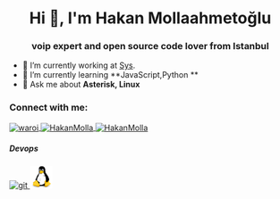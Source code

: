 <h1 align="center">Hi 👋, I'm Hakan Mollaahmetoğlu</h1>
<h3 align="center">voip expert and open source code lover from Istanbul</h3>

- 🔭 I’m currently working at [Sys](https://www.sys.com.tr/).
- 🌱 I’m currently learning **JavaScript,Python ** 
- 💬 Ask me about **Asterisk, Linux**

<h3 align="left">Connect with me:</h3>
<p align="left">
  <a href="https://twitter.com/_hakan_molla" target="blank">
    <img
      align="center"
      src="https://cdns.iconmonstr.com/wp-content/assets/preview/2012/240/iconmonstr-twitter-2.png"
      alt="waroi"
      height="40"
      width="40"
    />
  </a>
  <a href="https://www.linkedin.com/in/hakan-mollaahmeto%C4%9Flu-09473948/" target="blank">
    <img
      align="center"
      src="https://cdns.iconmonstr.com/wp-content/assets/preview/2012/240/iconmonstr-linkedin-2.png](https://cdn-icons-png.flaticon.com/512/174/174857.png"
      alt="HakanMolla"
      height="40"
      width="40"
    />
  </a>
  <a href="https://www.instagram.com/hakanmollaahmetoglu/" target="blank">
    <img
      align="center"
      src="https://cdn-icons-png.flaticon.com/512/3670/3670274.png"
      alt="HakanMolla"
      height="40"
      width="40"
    />
  </a>
  
 



<h5>Devops</h5>
<p align="left">
  <a href="https://www.asterisk.org/" target="_blank">
    <img
      src="https://www.asterisk.org/wp-content/uploads/asterisk-logo.png"
      alt="git"
      width="40"
      height="40"
    />
  </a>
  <a href="https://www.linux.org/" target="_blank">
    <img
      src="https://raw.githubusercontent.com/devicons/devicon/master/icons/linux/linux-original.svg"
      alt="linux"
      width="40"
      height="40"
    />
  </a>
